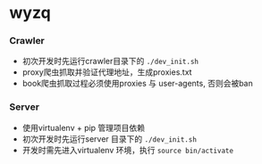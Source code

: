 wyzq
=========

### Crawler
* 初次开发时先运行crawler目录下的 `./dev_init.sh`
* proxy爬虫抓取并验证代理地址，生成proxies.txt
* book爬虫抓取过程必须使用proxies 与 user-agents, 否则会被ban




### Server 
* 使用virtualenv + pip 管理项目依赖
* 初次开发时先运行server 目录下的 `./dev_init.sh`
* 开发时需先进入virtualenv 环境，执行 `source bin/activate`
